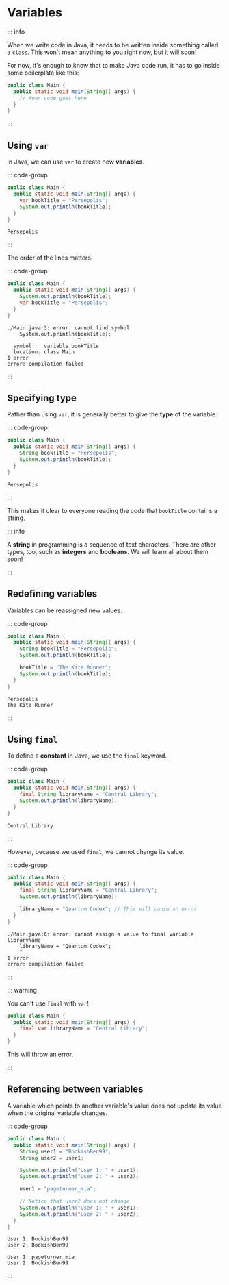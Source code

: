 # Variables

<Vimeo id="123" />

::: info

When we write code in Java, it needs to be written inside something called a
`class`. This won't mean anything to you right now, but it will soon!

For now, it's enough to know that to make Java code run, it has to go inside
some boilerplate like this:

```java
public class Main {
  public static void main(String[] args) {
    // Your code goes here
  }
}
```

:::

## Using `var`

In Java, we can use `var` to create new **variables**.

::: code-group

```java
public class Main {
  public static void main(String[] args) {
    var bookTitle = "Persepolis";
    System.out.println(bookTitle);
  }
}
```

```[output]
Persepolis
```

:::

The order of the lines matters.

::: code-group

```java
public class Main {
  public static void main(String[] args) {
    System.out.println(bookTitle);
    var bookTitle = "Persepolis";
  }
}
```

```[output]
./Main.java:3: error: cannot find symbol
    System.out.println(bookTitle);
                       ^
  symbol:   variable bookTitle
  location: class Main
1 error
error: compilation failed
```

:::

## Specifying type

Rather than using `var`, it is generally better to give the **type** of the
variable.

::: code-group

```java
public class Main {
  public static void main(String[] args) {
    String bookTitle = "Persepolis";
    System.out.println(bookTitle);
  }
}
```

```[output]
Persepolis
```

:::

This makes it clear to everyone reading the code that `bookTitle` contains a
string.

::: info

A **string** in programming is a sequence of text characters. There are other
types, too, such as **integers** and **booleans**. We will learn all about them
soon!

:::

## Redefining variables

Variables can be reassigned new values.

::: code-group

```java
public class Main {
  public static void main(String[] args) {
    String bookTitle = "Persepolis";
    System.out.println(bookTitle);

    bookTitle = "The Kite Runner";
    System.out.println(bookTitle);
  }
}
```

```[output]
Persepolis
The Kite Runner
```

:::

## Using `final`

To define a **constant** in Java, we use the `final` keyword.

::: code-group

```java
public class Main {
  public static void main(String[] args) {
    final String libraryName = "Central Library";
    System.out.println(libraryName);
  }
}
```

```[ouput]
Central Library
```

:::

However, because we used `final`, we cannot change its value.

::: code-group

```java
public class Main {
  public static void main(String[] args) {
    final String libraryName = "Central Library";
    System.out.println(libraryName);

    libraryName = "Quantum Codex"; // This will cause an error
  }
}
```

```[output]
./Main.java:6: error: cannot assign a value to final variable libraryName
    libraryName = "Quantum Codex";
    ^
1 error
error: compilation failed
```

:::

::: warning

You can't use `final` with `var`!

```java
public class Main {
  public static void main(String[] args) {
    final var libraryName = "Central Library";
  }
}
```

This will throw an error.

:::

## Referencing between variables

A variable which points to another variable's value does not update its value
when the original variable changes.

::: code-group

```java
public class Main {
  public static void main(String[] args) {
    String user1 = "BookishBen99";
    String user2 = user1;

    System.out.println("User 1: " + user1);
    System.out.println("User 2: " + user2);

    user1 = "pageturner_mia";

    // Notice that user2 does not change
    System.out.println("User 1: " + user1);
    System.out.println("User 2: " + user2);
  }
}
```

```[ouput]
User 1: BookishBen99
User 2: BookishBen99

User 1: pageturner_mia
User 2: BookishBen99
```

:::
